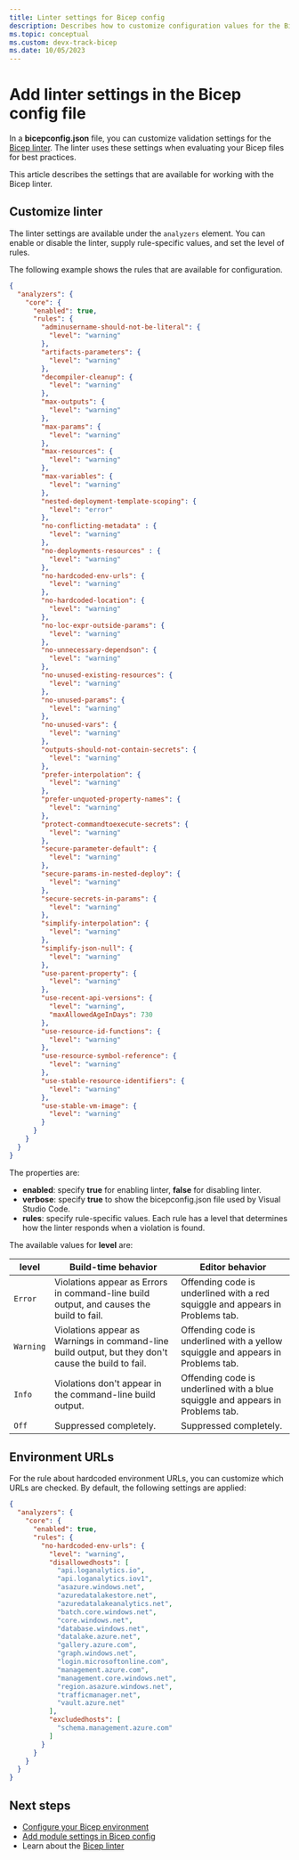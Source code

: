 ```yaml
---
title: Linter settings for Bicep config
description: Describes how to customize configuration values for the Bicep linter
ms.topic: conceptual
ms.custom: devx-track-bicep
ms.date: 10/05/2023
---
```


# Add linter settings in the Bicep config file

In a **bicepconfig.json** file, you can customize validation settings for the [Bicep linter](linter.md). The linter uses these settings when evaluating your Bicep files for best practices.

This article describes the settings that are available for working with the Bicep linter.

## Customize linter

The linter settings are available under the `analyzers` element. You can enable or disable the linter, supply rule-specific values, and set the level of rules.

The following example shows the rules that are available for configuration.

```json
{
  "analyzers": {
    "core": {
      "enabled": true,
      "rules": {
        "adminusername-should-not-be-literal": {
          "level": "warning"
        },
        "artifacts-parameters": {
          "level": "warning"
        },
        "decompiler-cleanup": {
          "level": "warning"
        },
        "max-outputs": {
          "level": "warning"
        },
        "max-params": {
          "level": "warning"
        },
        "max-resources": {
          "level": "warning"
        },
        "max-variables": {
          "level": "warning"
        },
        "nested-deployment-template-scoping": {
          "level": "error"
        },
        "no-conflicting-metadata" : {
          "level": "warning"
        },
        "no-deployments-resources" : {
          "level": "warning"
        },
        "no-hardcoded-env-urls": {
          "level": "warning"
        },
        "no-hardcoded-location": {
          "level": "warning"
        },
        "no-loc-expr-outside-params": {
          "level": "warning"
        },
        "no-unnecessary-dependson": {
          "level": "warning"
        },
        "no-unused-existing-resources": {
          "level": "warning"
        },
        "no-unused-params": {
          "level": "warning"
        },
        "no-unused-vars": {
          "level": "warning"
        },
        "outputs-should-not-contain-secrets": {
          "level": "warning"
        },
        "prefer-interpolation": {
          "level": "warning"
        },
        "prefer-unquoted-property-names": {
          "level": "warning"
        },
        "protect-commandtoexecute-secrets": {
          "level": "warning"
        },
        "secure-parameter-default": {
          "level": "warning"
        },
        "secure-params-in-nested-deploy": {
          "level": "warning"
        },
        "secure-secrets-in-params": {
          "level": "warning"
        },
        "simplify-interpolation": {
          "level": "warning"
        },
        "simplify-json-null": {
          "level": "warning"
        },
        "use-parent-property": {
          "level": "warning"
        },
        "use-recent-api-versions": {
          "level": "warning",
          "maxAllowedAgeInDays": 730
        },
        "use-resource-id-functions": {
          "level": "warning"
        },
        "use-resource-symbol-reference": {
          "level": "warning"
        },
        "use-stable-resource-identifiers": {
          "level": "warning"
        },
        "use-stable-vm-image": {
          "level": "warning"
        }
      }
    }
  }
}
```

The properties are:

- **enabled**: specify **true** for enabling linter, **false** for disabling linter.
- **verbose**: specify **true** to show the bicepconfig.json file used by Visual Studio Code.
- **rules**: specify rule-specific values. Each rule has a level that determines how the linter responds when a violation is found.

The available values for **level** are:

| **level**  | **Build-time behavior** | **Editor behavior** |
|--|--|--|
| `Error` | Violations appear as Errors in command-line build output, and causes the build to fail. | Offending code is underlined with a red squiggle and appears in Problems tab. |
| `Warning` | Violations appear as Warnings in command-line build output, but they don't cause the build to fail. | Offending code is underlined with a yellow squiggle and appears in Problems tab. |
| `Info` | Violations don't appear in the command-line build output. | Offending code is underlined with a blue squiggle and appears in Problems tab. |
| `Off` | Suppressed completely. | Suppressed completely. |

## Environment URLs

For the rule about hardcoded environment URLs, you can customize which URLs are checked. By default, the following settings are applied:

```json
{
  "analyzers": {
    "core": {
      "enabled": true,
      "rules": {
        "no-hardcoded-env-urls": {
          "level": "warning",
          "disallowedhosts": [
            "api.loganalytics.io",
            "api.loganalytics.iov1",
            "asazure.windows.net",
            "azuredatalakestore.net",
            "azuredatalakeanalytics.net",
            "batch.core.windows.net",
            "core.windows.net",
            "database.windows.net",
            "datalake.azure.net",
            "gallery.azure.com",
            "graph.windows.net",
            "login.microsoftonline.com",
            "management.azure.com",
            "management.core.windows.net",
            "region.asazure.windows.net",
            "trafficmanager.net",
            "vault.azure.net"
          ],
          "excludedhosts": [
            "schema.management.azure.com"
          ]
        }
      }
    }
  }
}
```

## Next steps

- [Configure your Bicep environment](bicep-config.md)
- [Add module settings in Bicep config](bicep-config-modules.md)
- Learn about the [Bicep linter](linter.md)
